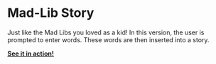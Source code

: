 # Mad-Lib Story
Just like the Mad Libs you loved as a kid! In this version, the user is prompted to enter words. These words are then inserted into a story.

**[See it in action!](https://trinket.io/python3/8f0b83605a?outputOnly=true)**
